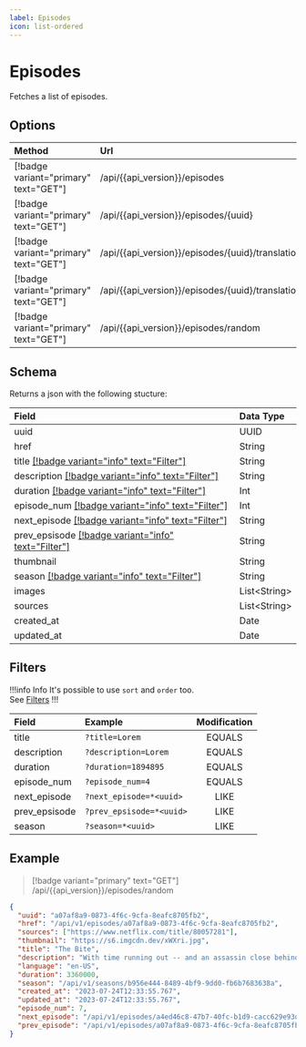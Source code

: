 ```yaml
---
label: Episodes
icon: list-ordered
---
```


# Episodes

Fetches a list of episodes.

## Options

| Method                                | Url                                                              | Description                     |
| :------------------------------------ | :--------------------------------------------------------------- | :------------------------------ |
| [!badge variant="primary" text="GET"] | /api/{{api_version}}/episodes                                    | **Retrieves** all.              |
| [!badge variant="primary" text="GET"] | /api/{{api_version}}/episodes/\{uuid\}                           | **Retrieves** one by **UUID**.  |
| [!badge variant="primary" text="GET"] | /api/{{api_version}}/episodes/\{uuid\}/translations              | **Retrieves** all translations. |
| [!badge variant="primary" text="GET"] | /api/{{api_version}}/episodes/\{uuid\}/translations/\{language\} | **Retrieves** one translation.  |
| [!badge variant="primary" text="GET"] | /api/{{api_version}}/episodes/random                             | **Retrieves** one random.       |

## Schema

Returns a json with the following stucture:

| Field                                                           | Data Type      |
| :-------------------------------------------------------------- | :------------- |
| uuid                                                            | UUID           |
| href                                                            | String         |
| title [[!badge variant="info" text="Filter"]](#filters)         | String         |
| description [[!badge variant="info" text="Filter"]](#filters)   | String         |
| duration [[!badge variant="info" text="Filter"]](#filters)      | Int            |
| episode_num [[!badge variant="info" text="Filter"]](#filters)   | Int            |
| next_episode [[!badge variant="info" text="Filter"]](#filters)  | String         |
| prev_epsisode [[!badge variant="info" text="Filter"]](#filters) | String         |
| thumbnail                                                       | String         |
| season [[!badge variant="info" text="Filter"]](#filters)        | String         |
| images                                                          | List\<String\> |
| sources                                                         | List\<String\> |
| created_at                                                      | Date           |
| updated_at                                                      | Date           |

## Filters

!!!info Info
It's possible to use `sort` and `order` too. \
See [Filters](../Guides/Filters.md)
!!!

| Field         | Example                  | Modification |
| :------------ | :----------------------- | :----------: |
| title         | `?title=Lorem`           |    EQUALS    |
| description   | `?description=Lorem`     |    EQUALS    |
| duration      | `?duration=1894895`      |    EQUALS    |
| episode_num   | `?episode_num=4`         |    EQUALS    |
| next_episode  | `?next_episode=*<uuid>`  |     LIKE     |
| prev_epsisode | `?prev_epsisode=*<uuid>` |     LIKE     |
| season        | `?season=*<uuid>`        |     LIKE     |

## Example

> [!badge variant="primary" text="GET"] /api/{{api_version}}/episodes/random

```json
{
  "uuid": "a07af8a9-0873-4f6c-9cfa-8eafc8705fb2",
  "href": "/api/v1/episodes/a07af8a9-0873-4f6c-9cfa-8eafc8705fb2",
  "sources": ["https://www.netflix.com/title/80057281"],
  "thumbnail": "https://s6.imgcdn.dev/xWXri.jpg",
  "title": "The Bite",
  "description": "With time running out -- and an assassin close behind -- Hopper's crew races back to Hawkins, where El and the kids are preparing for war.",
  "language": "en-US",
  "duration": 3360000,
  "season": "/api/v1/seasons/b956e444-8489-4bf9-9dd0-fb6b7683638a",
  "created_at": "2023-07-24T12:33:55.767",
  "updated_at": "2023-07-24T12:33:55.767",
  "episode_num": 7,
  "next_episode": "/api/v1/episodes/a4ed46c8-47b7-40fc-b1d9-cacc629e93da",
  "prev_episode": "/api/v1/episodes/a07af8a9-0873-4f6c-9cfa-8eafc8705fb2"
}
```
